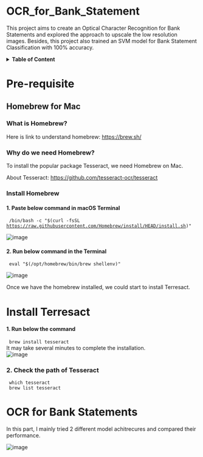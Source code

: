 # OCR_for_Bank_Statement
This project aims to create an Optical Character Recognition for Bank Statements and explored the approach to upscale the low resolution images. Besides, this project also trained an SVM model for Bank Statement Classification with 100% accuracy.  

<details>
  <summary><B>Table of Content</B></summary>
  
  1. Overview
  2. [Pre-requisite](#Pre-requisite)
  3. [Tesseract](#Install Tesseract)
  4. [OCR for Bank Statements](#OCR for Bank Statements)
     * Import Libraries
     * EDA
     * Model Architecture
     * Model Performance
  5. Bank Statement Classfication Model
     * Import Libraries
     * Model Architecture
     * Model Performance
  6. References

</details>

# Pre-requisite  
## Homebrew for Mac  

### What is Homebrew?   
Here is link to understand homebrew: https://brew.sh/ 

### Why do we need Homebrew?  
To install the popular package Tesseract, we need Homebrew on Mac.  

About Tesseract: https://github.com/tesseract-ocr/tesseract

### Install Homebrew
#### 1. Paste below command in macOS Terminal  
<code> /bin/bash -c "$(curl -fsSL https://raw.githubusercontent.com/Homebrew/install/HEAD/install.sh)" </code>

![image](https://user-images.githubusercontent.com/93269907/232903664-eb341c8c-68fb-4289-a5df-6e540d939d39.png)

#### 2. Run below command in the Terminal  
<code> eval "$(/opt/homebrew/bin/brew shellenv)" </code>

![image](https://user-images.githubusercontent.com/93269907/232903939-ca466b60-a4d2-459b-b327-0b42845364f5.png)

Once we have the homebrew installed, we could start to install Terresact.  

# Install Terresact  
#### 1. Run below the command
<code> brew install tesseract </code>  
It may take several minutes to complete the installation.   
![image](https://user-images.githubusercontent.com/93269907/232904805-e74328b7-c444-43d5-bf8d-a7a5d719bdae.png)

### 2. Check the path of Tesseract
<code> which tesseract </code>  
<code> brew list tesseract </code>

# OCR for Bank Statements
In this part, I mainly tried 2 different model achitrecures and compared their performance. 

![image](https://github.com/ScarlettQiu/OCR_for_Bank_Statement/assets/93269907/f1103296-3797-48b5-85eb-b6a29df3bec6)
